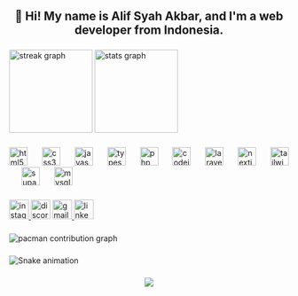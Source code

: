 <h2 align="center">👋 Hi! My name is Alif Syah Akbar, and I'm a web developer from Indonesia.</h2>

###

<div align="left">
  <img src="https://streak-stats.demolab.com?user=alifsyahakbar20&locale=en&mode=daily&theme=dracula&hide_border=false&border_radius=5" height="150" alt="streak graph"  />
  <img src="https://github-readme-stats.vercel.app/api?username=alifsyahakbar20&hide_title=false&hide_rank=false&show_icons=true&include_all_commits=true&count_private=true&disable_animations=false&theme=dracula&locale=en&hide_border=false" height="150" alt="stats graph"  />
</div>

###

<div align="left">
  <img src="https://cdn.jsdelivr.net/gh/devicons/devicon/icons/html5/html5-original.svg" height="33" alt="html5 logo"  />
  <img width="18" />
  <img src="https://cdn.jsdelivr.net/gh/devicons/devicon/icons/css3/css3-original.svg" height="33" alt="css3 logo"  />
  <img width="18" />
  <img src="https://cdn.simpleicons.org/javascript/F7DF1E" height="33" alt="javascript logo"  />
  <img width="18" />
  <img src="https://cdn.jsdelivr.net/gh/devicons/devicon/icons/typescript/typescript-original.svg" height="33" alt="typescript logo"  />
  <img width="18" />
  <img src="https://cdn.simpleicons.org/php/777BB4" height="33" alt="php logo"  />
  <img width="18" />
  <img src="https://cdn.simpleicons.org/codeigniter/EF4223" height="33" alt="codeigniter logo"  />
  <img width="18" />
  <img src="https://cdn.simpleicons.org/laravel/FF2D20" height="33" alt="laravel logo"  />
  <img width="18" />
  <img src="https://cdn.simpleicons.org/nextdotjs/000000" height="33" alt="nextjs logo"  />
  <img width="18" />
  <img src="https://cdn.simpleicons.org/tailwindcss/06B6D4" height="33" alt="tailwindcss logo"  />
  <img width="18" />
  <img src="https://cdn.simpleicons.org/supabase/3ECF8E" height="33" alt="supabase logo"  />
  <img width="18" />
  <img src="https://cdn.simpleicons.org/mysql/4479A1" height="33" alt="mysql logo"  />
</div>

###

<div align="left">
  <a href="https://www.instagram.com/syaahri_/" target="_blank">
    <img src="https://img.shields.io/static/v1?message=@Syaahri_&logo=instagram&label=&color=E4405F&logoColor=white&labelColor=&style=for-the-badge" height="35" alt="instagram logo"  />
  </a>
  <img src="https://img.shields.io/static/v1?message=@Vivy&logo=discord&label=&color=7289DA&logoColor=white&labelColor=&style=for-the-badge" height="35" alt="discord logo"  />
  <a href="mailto:alifsyahakbar20@gmail.com" target="_blank">
    <img src="https://img.shields.io/static/v1?message=alifsyahakbar20&logo=gmail&label=&color=D14836&logoColor=white&labelColor=&style=for-the-badge" height="35" alt="gmail logo"  />
  </a>
  <a href="https://id.linkedin.com/in/alif-syah-akbar-641579315" target="_blank">
    <img src="https://img.shields.io/static/v1?message=Alif%20Syah%20Akbar&logo=linkedin&label=&color=0077B5&logoColor=white&labelColor=&style=for-the-badge" height="35" alt="linkedin logo"  />
  </a>
</div>

###

<picture>
  <source media="(prefers-color-scheme: dark)" srcset="https://raw.githubusercontent.com/alifsyahakbar20/alifsyahakbar20/output/pacman-contribution-graph-dark.svg">
  <source media="(prefers-color-scheme: light)" srcset="https://raw.githubusercontent.com/alifsyahakbar20/alifsyahakbar20/output/pacman-contribution-graph.svg">
  <img alt="pacman contribution graph" src="https://raw.githubusercontent.com/alifsyahakbar20/alifsyahakbar20/output/pacman-contribution-graph.svg">
</picture>

###

<img src="https://raw.githubusercontent.com/alifsyahakbar20/alifsyahakbar20/output/snake.svg" alt="Snake animation" />

###

<div align="center">
  <img src="https://visitor-badge.laobi.icu/badge?page_id=alifsyahakbar20.alifsyahakbar20&"  />
</div>

###
